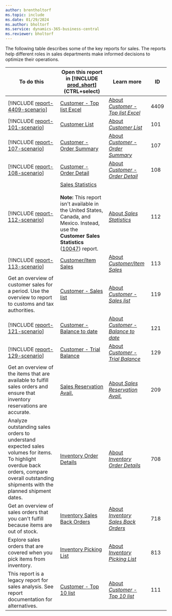 ```yaml
---
author: brentholtorf
ms.topic: include
ms.date: 01/29/2024
ms.author: bholtorf
ms.service: dynamics-365-business-central
ms.reviewer: bholtorf
---
```


The following table describes some of the key reports for sales. The reports help different roles in sales departments make informed decisions to optimize their operations. 

| To do this | Open this report in [!INCLUDE [prod_short](prod_short.md)] (CTRL+select) | Learn more | ID | 
|-------|------------| ------------|----|
| [!INCLUDE [report-4409-scenario](../includes/report-4409-scenario-include.md)] | [Customer - Top list Excel](https://businesscentral.dynamics.com?report=4409) | [About *Customer - Top list Excel*](../reports/report-4409.md) | 4409 |
| [!INCLUDE [report-101-scenario](../includes/report-101-scenario-include.md)] | [Customer List](https://businesscentral.dynamics.com?report=101) | [About *Customer List*](../reports/report-101.md) | 101 |
| [!INCLUDE [report-107-scenario](../includes/report-107-scenario-include.md)] | [Customer - Order Summary](https://businesscentral.dynamics.com?report=107) | [About *Customer - Order Summary*](../reports/report-107.md) | 107 |
| [!INCLUDE [report-108-scenario](../includes/report-108-scenario-include.md)] | [Customer - Order Detail](https://businesscentral.dynamics.com?report=108) | [About *Customer - Order Detail*](../reports/report-108.md) | 108 |
| [!INCLUDE [report-112-scenario](../includes/report-112-scenario-include.md)] | [Sales Statistics](https://businesscentral.dynamics.com?report=112)<br><br>**Note:** This report isn't available in the United States, Canada, and Mexico. Instead, use the **Customer Sales Statistics** ([10047](https://businesscentral.dynamics.com?report=10047)) report. | [About *Sales Statistics*](../reports/report-112.md) | 112 |
| [!INCLUDE [report-113-scenario](../includes/report-113-scenario-include.md)] | [Customer/Item Sales](https://businesscentral.dynamics.com?report=113) | [About *Customer/Item Sales*](../reports/report-113.md) | 113 |
| Get an overview of customer sales for a period. Use the overview to report to customs and tax authorities. | [Customer - Sales list](https://businesscentral.dynamics.com?report=119) | [About *Customer - Sales list*](../reports/report-119.md) | 119 |
| [!INCLUDE [report-121-scenario](../includes/report-121-scenario-include.md)] | [Customer - Balance to date](https://businesscentral.dynamics.com?report=121) | [About *Customer - Balance to date*](../reports/report-121.md) | 121 |
| [!INCLUDE [report-129-scenario](../includes/report-129-scenario-include.md)] | [Customer - Trial Balance](https://businesscentral.dynamics.com?report=129) | [About *Customer - Trial Balance*](../reports/report-129.md) | 129 |
| Get an overview of the items that are available to fulfill sales orders and ensure that inventory reservations are accurate. | [Sales Reservation Avail.](https://businesscentral.dynamics.com?report=209) | [About *Sales Reservation Avail.*](../reports/report-209.md) | 209 |
| Analyze outstanding sales orders to understand expected sales volumes for items. To highlight overdue back orders, compare overall outstanding shipments with the planned shipment dates. | [Inventory Order Details](https://businesscentral.dynamics.com?report=708) | [About *Inventory Order Details*](../reports/report-708.md) | 708 |
| Get an overview of sales orders that you can't fulfill because items are out of stock.  | [Inventory Sales Back Orders](https://businesscentral.dynamics.com?report=718) | [About *Inventory Sales Back Orders*](../reports/report-718.md) | 718 |
| Explore sales orders that are covered when you pick items from inventory. | [Inventory Picking List](https://businesscentral.dynamics.com?report=813) | [About *Inventory Picking List*](../reports/report-813.md) | 813 |
| This report is a legacy report for sales analysis. See report documentation for alternatives. | [Customer - Top 10 list](https://businesscentral.dynamics.com?report=111) | [About *Customer - Top 10 list*](../reports/report-111.md) | 111 |


